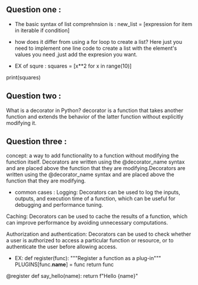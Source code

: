## Question one :
- The basic syntax of list comprehnsion is :
new_list = [expression for item in iterable if condition]

-  how does it differ from using a for loop to create a list?
Here just you need to implement one line code to create a list with the element's values you need ,just add the expresion you want.

- EX of squre :
squares = [x**2 for x in range(10)]

print(squares)

## Question two :
What is a decorator in Python?
decorator is a function that takes another function and extends the behavior of the latter function without explicitly modifying it.


## Question three :
concept: a way to add functionality to a function without modifying the function itself. Decorators are written using the @decorator_name syntax and are placed above the function that they are modifying.Decorators are written using the @decorator_name syntax and are placed above the function that they are modifying.

- common cases :
Logging: Decorators can be used to log the inputs, outputs, and execution time of a function, which can be useful for debugging and performance tuning.

Caching: Decorators can be used to cache the results of a function, which can improve performance by avoiding unnecessary computations.

Authorization and authentication: Decorators can be used to check whether a user is authorized to access a particular function or resource, or to authenticate the user before allowing access.
- EX:
def register(func):
    """Register a function as a plug-in"""
    PLUGINS[func.__name__] = func
    return func

@register
def say_hello(name):
    return f"Hello {name}"
